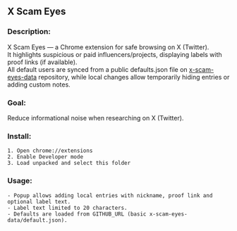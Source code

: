## X Scam Eyes
### Description:
X Scam Eyes — a Chrome extension for safe browsing on X (Twitter).<br>
It highlights suspicious or paid influencers/projects, displaying labels with proof links (if available).<br>
All default users are synced from a public defaults.json file on [x-scam-eyes-data](https://github.com/nonhash/x-scam-eyes-data) repository, while local changes allow temporarily hiding entries or adding custom notes.

### Goal: 
Reduce informational noise when researching on X (Twitter).

### Install:
```text
1. Open chrome://extensions
2. Enable Developer mode
3. Load unpacked and select this folder
```

### Usage:
```text
- Popup allows adding local entries with nickname, proof link and optional label text.
- Label text limited to 20 characters.
- Defaults are loaded from GITHUB_URL (basic x-scam-eyes-data/default.json).
```
